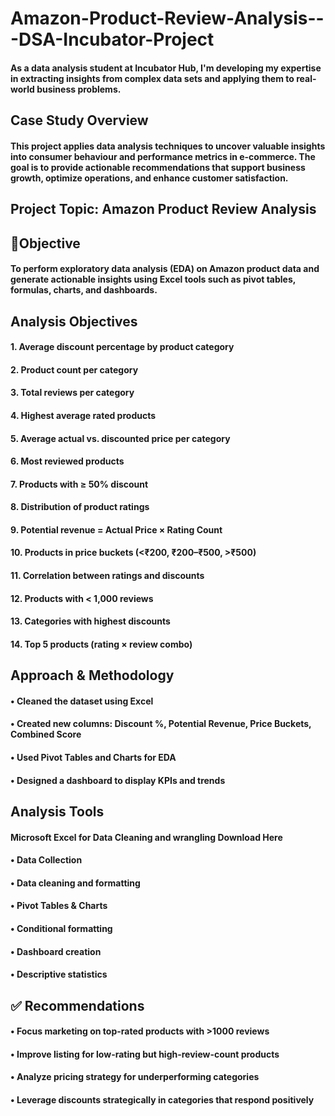 # Amazon-Product-Review-Analysis---DSA-Incubator-Project

#### As a data analysis student at Incubator Hub, I'm developing my expertise in extracting insights from complex data sets and applying them to real-world business problems.

## Case Study Overview

#### This project applies data analysis techniques to uncover valuable insights into consumer behaviour and performance metrics in e-commerce. The goal is to provide actionable recommendations that support business growth, optimize operations, and enhance customer satisfaction.

## Project Topic: Amazon Product Review Analysis

## 🎯Objective

#### To perform exploratory data analysis (EDA) on Amazon product data and generate actionable insights using Excel tools such as pivot tables, formulas, charts, and dashboards.

## Analysis Objectives

#### 1.	Average discount percentage by product category
#### 2.	Product count per category
#### 3.	Total reviews per category
#### 4.	Highest average rated products
#### 5.	Average actual vs. discounted price per category
#### 6.	Most reviewed products
#### 7.	Products with ≥ 50% discount
#### 8.	Distribution of product ratings
#### 9.	Potential revenue = Actual Price × Rating Count
#### 10.	Products in price buckets (<₹200, ₹200–₹500, >₹500)
#### 11.	Correlation between ratings and discounts
#### 12.	Products with < 1,000 reviews
#### 13.	Categories with highest discounts
#### 14.	Top 5 products (rating × review combo)

## Approach & Methodology

#### •	Cleaned the dataset using Excel
#### •	Created new columns: Discount %, Potential Revenue, Price Buckets, Combined Score
#### •	Used Pivot Tables and Charts for EDA
#### •	Designed a dashboard to display KPIs and trends

## Analysis Tools

#### Microsoft Excel for Data Cleaning and wrangling Download Here

#### •	Data Collection
#### •	Data cleaning and formatting
#### •	Pivot Tables & Charts
#### •	Conditional formatting
#### •	Dashboard creation
#### •	Descriptive statistics

## ✅ Recommendations

#### •	Focus marketing on top-rated products with >1000 reviews
#### •	Improve listing for low-rating but high-review-count products
#### •	Analyze pricing strategy for underperforming categories
#### •	Leverage discounts strategically in categories that respond positively
